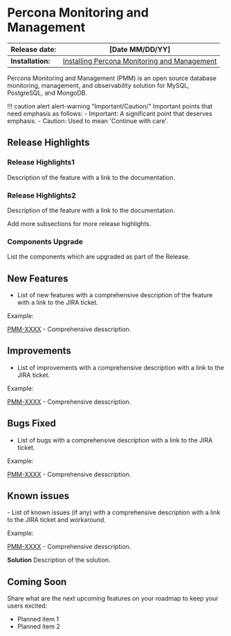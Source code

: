 # Percona Monitoring and Management 

| **Release date:** | [Date MM/DD/YY]                                                                                    |
| ----------------- | ----------------------------------------------------------------------------------------------- |
| **Installation:** | [Installing Percona Monitoring and Management](https://www.percona.com/software/pmm/quickstart) |

Percona Monitoring and Management (PMM) is an open source database monitoring, management, and observability solution for MySQL, PostgreSQL, and MongoDB.

!!! caution alert alert-warning "Important/Caution/"
    Important points that need emphasis as follows:
    - Important: A significant point that deserves emphasis.
    - Caution: Used to mean 'Continue with care'.


## Release Highlights

### Release Highlights1 
Description of the feature  with a link to the documentation.


### Release Highlights2
Description of the feature  with a link to the documentation.

Add more subsections for more release highlights.


### Components Upgrade
List the components which are upgraded as part of the Release.

## New Features

- List of new features with a comprehensive description of the feature with a link to the JIRA ticket.

Example:

[PMM-XXXX](https://jira.percona.com/browse/PMM-XXXX) - Comprehensive desscription.



## Improvements

- ​​List of improvements with a comprehensive description with a link to the JIRA ticket.

Example:

[PMM-XXXX](https://jira.percona.com/browse/PMM-XXXX) - Comprehensive desscription.
 

## Bugs Fixed

- ​​List of bugs with a comprehensive description with a link to the JIRA ticket.

Example:

[PMM-XXXX](https://jira.percona.com/browse/PMM-XXXX) - Comprehensive desscription.



## Known issues

​​- List of known issues (if any) with a comprehensive description with a link to the JIRA ticket and workaround.

Example:

[PMM-XXXX](https://jira.percona.com/browse/PMM-XXXX) - Comprehensive desscription.


**Solution**
Description of the solution.


## Coming Soon
Share what are the next upcoming features on your roadmap to keep your users excited:

- Planned item 1
- Planned item 2 
